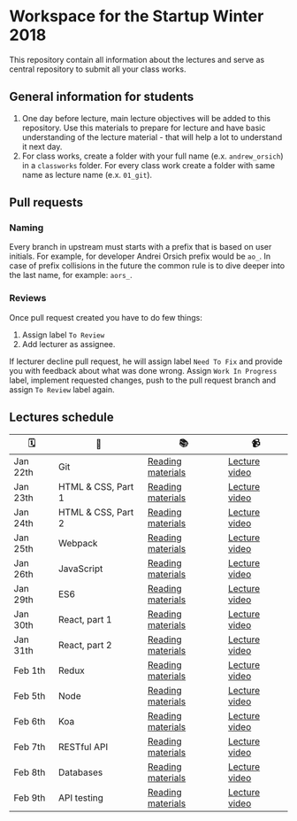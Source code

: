 # Workspace for the Startup Winter 2018

This repository contain all information about the lectures and serve as central repository to submit all your class works.

## General information for students

1. One day before lecture, main lecture objectives will be added to this repository. Use this materials to prepare for lecture and have basic understanding of the lecture material - that will help a lot to understand it next day.
2. For class works, create a folder with your full name (e.x. `andrew_orsich`) in a `classworks` folder. For every class work create a folder with same name as lecture name (e.x. `01_git`).

## Pull requests

### Naming

Every branch in upstream must starts with a prefix that is based on user initials. For example, for developer Andrei Orsich prefix would be `ao_`. In case of prefix collisions in the future the common rule is to dive deeper into the last name, for example: `aors_`.

### Reviews

Once pull request created you have to do few things:

1. Assign label `To Review`
2. Add lecturer as assignee.

If lecturer decline pull request, he will assign label `Need To Fix` and provide you with feedback about what was done wrong. Assign `Work In Progress` label, implement requested changes, push to the pull request branch and assign `To Review` label again.

## Lectures schedule

| 🗓️ | 📌 | 📚 | 📹 |
| - | - | - | - |
| Jan 22th | Git | [Reading materials](./lectures/01_git/README.md) | [Lecture video](https://vimeo.com/224310990/1d203eae3c) |
| Jan 23th | HTML & CSS, Part 1 | [Reading materials](./lectures/02_hmtl-css-part-1/README.md) | [Lecture video](https://vimeo.com/224450900/326ef373eb) |
| Jan 24th | HTML & CSS, Part 2 | [Reading materials](./lectures/03_hmtl-css-part-2/README.md) | [Lecture video](https://vimeo.com/252666378/74e08a8f6a) |
| Jan 25th | Webpack | [Reading materials](./lectures/04_webpack/README.md) | [Lecture video](https://vimeo.com/252728882/36e4c16138) |
| Jan 26th | JavaScript | [Reading materials](./lectures/05_javascript/README.md) | [Lecture video](https://vimeo.com/252915000/b219e2340b) |
| Jan 29th | ES6 | [Reading materials](./lectures/06_es6/README.md) | [Lecture video](https://vimeo.com/253275883/8191938354) |
| Jan 30th | React, part 1 | [Reading materials](./lectures/07_react-part-1/README.md) | [Lecture video](https://vimeo.com/253404631/834ae284bb) |
| Jan 31th | React, part 2 | [Reading materials](./lectures/08_react-part-2/README.md) | [Lecture video](https://vimeo.com/253636335/e525f8917c) |
| Feb 1th | Redux | [Reading materials](./lectures/09_redux/README.md) | [Lecture video](https://vimeo.com/253929404/17fb1bf69e) |
| Feb 5th | Node | [Reading materials](./lectures/10_node/README.md) | [Lecture video](https://vimeo.com/254265916/2ad90b8ec2) |
| Feb 6th | Koa | [Reading materials](./lectures/11_koa/README.md) | [Lecture video](https://vimeo.com/254469635/354e693632) |
| Feb 7th | RESTful API | [Reading materials](./lectures/12_api/README.md) | [Lecture video](https://vimeo.com/254716444/1f89e7d9d9) |
| Feb 8th | Databases | [Reading materials](./lectures/13_databases/README.md) | [Lecture video](https://vimeo.com/254989061/3f9a84deca) |
| Feb 9th | API testing| [Reading materials](./lectures/14_testing/README.md) | [Lecture video](https://vimeo.com/255012124/88485984b0) |
